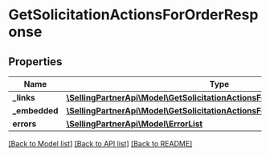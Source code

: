 # GetSolicitationActionsForOrderResponse

## Properties
Name | Type | Description | Notes
------------ | ------------- | ------------- | -------------
**_links** | [**\SellingPartnerApi\Model\GetSolicitationActionsForOrderResponseLinks**](GetSolicitationActionsForOrderResponseLinks.md) |  | [optional] 
**_embedded** | [**\SellingPartnerApi\Model\GetSolicitationActionsForOrderResponseEmbedded**](GetSolicitationActionsForOrderResponseEmbedded.md) |  | [optional] 
**errors** | [**\SellingPartnerApi\Model\ErrorList**](ErrorList.md) |  | [optional] 

[[Back to Model list]](../README.md#documentation-for-models) [[Back to API list]](../README.md#documentation-for-api-endpoints) [[Back to README]](../README.md)


